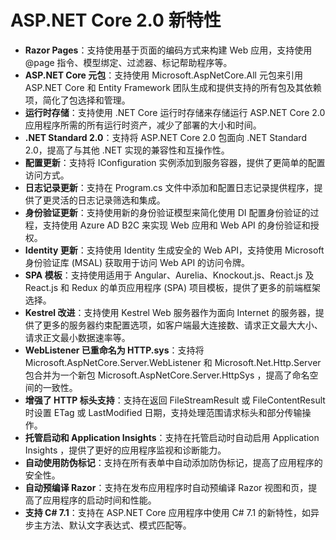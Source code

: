 # ASP.NET Core 2.0 新特性
 - **Razor Pages**：支持使用基于页面的编码方式来构建 Web 应用，支持使用 @page 指令、模型绑定、过滤器、标记帮助程序等。
 - **ASP.NET Core 元包**：支持使用 Microsoft.AspNetCore.All 元包来引用 ASP.NET Core 和 Entity Framework 团队生成和提供支持的所有包及其依赖项，简化了包选择和管理。
 - **运行时存储**：支持使用 .NET Core 运行时存储来存储运行 ASP.NET Core 2.0 应用程序所需的所有运行时资产，减少了部署的大小和时间。
 - **.NET Standard 2.0**：支持将 ASP.NET Core 2.0 包面向 .NET Standard 2.0，提高了与其他 .NET 实现的兼容性和互操作性。
 - **配置更新**：支持将 IConfiguration 实例添加到服务容器，提供了更简单的配置访问方式。
 - **日志记录更新**：支持在 Program.cs 文件中添加和配置日志记录提供程序，提供了更灵活的日志记录筛选和集成。
 - **身份验证更新**：支持使用新的身份验证模型来简化使用 DI 配置身份验证的过程，支持使用 Azure AD B2C 来实现 Web 应用和 Web API 的身份验证和授权。
 - **Identity 更新**：支持使用 Identity 生成安全的 Web API，支持使用 Microsoft 身份验证库 (MSAL) 获取用于访问 Web API 的访问令牌。
 - **SPA 模板**：支持使用适用于 Angular、Aurelia、Knockout.js、React.js 及 React.js 和 Redux 的单页应用程序 (SPA) 项目模板，提供了更多的前端框架选择。
 - **Kestrel 改进**：支持使用 Kestrel Web 服务器作为面向 Internet 的服务器，提供了更多的服务器约束配置选项，如客户端最大连接数、请求正文最大大小、请求正文最小数据速率等。
 - **WebListener 已重命名为 HTTP.sys**：支持将 Microsoft.AspNetCore.Server.WebListener 和 Microsoft.Net.Http.Server 包合并为一个新包 Microsoft.AspNetCore.Server.HttpSys ，提高了命名空间的一致性。
 - **增强了 HTTP 标头支持**：支持在返回 FileStreamResult 或 FileContentResult 时设置 ETag 或 LastModified 日期，支持处理范围请求标头和部分传输操作。
 - **托管启动和 Application Insights**：支持在托管启动时自动启用 Application Insights ，提供了更好的应用程序监视和诊断能力。
 - **自动使用防伪标记**：支持在所有表单中自动添加防伪标记，提高了应用程序的安全性。
 - **自动预编译 Razor**：支持在发布应用程序时自动预编译 Razor 视图和页，提高了应用程序的启动时间和性能。
 - **支持 C# 7.1**：支持在 ASP.NET Core 应用程序中使用 C# 7.1 的新特性，如异步主方法、默认文字表达式、模式匹配等。